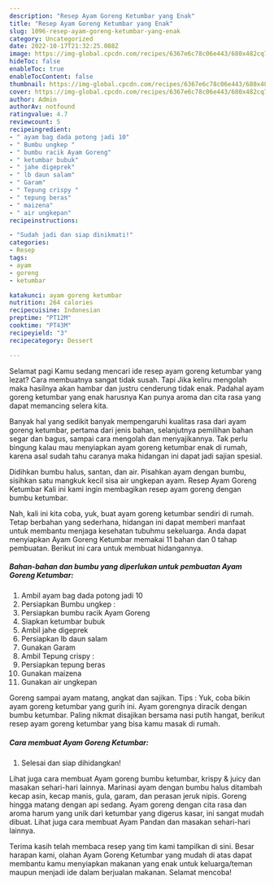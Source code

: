 ```yaml
---
description: "Resep Ayam Goreng Ketumbar yang Enak"
title: "Resep Ayam Goreng Ketumbar yang Enak"
slug: 1096-resep-ayam-goreng-ketumbar-yang-enak
category: Uncategorized
date: 2022-10-17T21:32:25.088Z
image: https://img-global.cpcdn.com/recipes/6367e6c78c06e443/680x482cq70/ayam-goreng-ketumbar-foto-resep-utama.jpg
hideToc: false
enableToc: true
enableTocContent: false
thumbnail: https://img-global.cpcdn.com/recipes/6367e6c78c06e443/680x482cq70/ayam-goreng-ketumbar-foto-resep-utama.jpg
cover: https://img-global.cpcdn.com/recipes/6367e6c78c06e443/680x482cq70/ayam-goreng-ketumbar-foto-resep-utama.jpg
author: Admin
authorAv: notfound
ratingvalue: 4.7
reviewcount: 5
recipeingredient:
- " ayam bag dada potong jadi 10"
- " Bumbu ungkep "
- " bumbu racik Ayam Goreng"
- " ketumbar bubuk"
- " jahe digeprek"
- " lb daun salam"
- " Garam"
- " Tepung crispy "
- " tepung beras"
- " maizena"
- " air ungkepan"
recipeinstructions:

- "Sudah jadi dan siap dinikmati!"
categories:
- Resep
tags:
- ayam
- goreng
- ketumbar

katakunci: ayam goreng ketumbar 
nutrition: 264 calories
recipecuisine: Indonesian
preptime: "PT12M"
cooktime: "PT43M"
recipeyield: "3"
recipecategory: Dessert

---
```



Selamat pagi Kamu sedang mencari ide resep ayam goreng ketumbar yang lezat? Cara membuatnya sangat tidak susah. Tapi Jika keliru mengolah maka hasilnya akan hambar dan justru cenderung tidak enak. Padahal ayam goreng ketumbar yang enak harusnya Kan punya aroma dan cita rasa yang dapat memancing selera kita.


Banyak hal yang sedikit banyak mempengaruhi kualitas rasa dari ayam goreng ketumbar, pertama dari jenis bahan, selanjutnya pemilihan bahan segar dan bagus, sampai cara mengolah dan menyajikannya. Tak perlu bingung kalau mau menyiapkan ayam goreng ketumbar enak di rumah, karena asal sudah tahu caranya maka hidangan ini dapat jadi sajian spesial.

Didihkan bumbu halus, santan, dan air. Pisahkan ayam dengan bumbu, sisihkan satu mangkuk kecil sisa air ungkepan ayam. Resep Ayam Goreng Ketumbar Kali ini kami ingin membagikan resep ayam goreng dengan bumbu ketumbar.


Nah, kali ini kita coba, yuk, buat ayam goreng ketumbar sendiri di rumah. Tetap berbahan yang sederhana, hidangan ini dapat memberi manfaat untuk membantu menjaga kesehatan tubuhmu sekeluarga. Anda dapat menyiapkan Ayam Goreng Ketumbar memakai 11 bahan dan 0 tahap pembuatan. Berikut ini cara untuk membuat hidangannya.

<!--inarticleads1-->

##### Bahan-bahan dan bumbu yang diperlukan untuk pembuatan Ayam Goreng Ketumbar:

1. Ambil  ayam bag dada potong jadi 10
1. Persiapkan  Bumbu ungkep :
1. Persiapkan  bumbu racik Ayam Goreng
1. Siapkan  ketumbar bubuk
1. Ambil  jahe digeprek
1. Persiapkan  lb daun salam
1. Gunakan  Garam
1. Ambil  Tepung crispy :
1. Persiapkan  tepung beras
1. Gunakan  maizena
1. Gunakan  air ungkepan


Goreng sampai ayam matang, angkat dan sajikan. Tips : Yuk, coba bikin ayam goreng ketumbar yang gurih ini. Ayam gorengnya diracik dengan bumbu ketumbar. Paling nikmat disajikan bersama nasi putih hangat, berikut resep ayam goreng ketumbar yang bisa kamu masak di rumah. 

<!--inarticleads2-->

##### Cara membuat Ayam Goreng Ketumbar:


1. Selesai dan siap dihidangkan!

Lihat juga cara membuat Ayam goreng bumbu ketumbar, krispy &amp; juicy dan masakan sehari-hari lainnya. Marinasi ayam dengan bumbu halus ditambah kecap asin, kecap manis, gula, garam, dan perasan jeruk nipis. Goreng hingga matang dengan api sedang. Ayam goreng dengan cita rasa dan aroma harum yang unik dari ketumbar yang digerus kasar, ini sangat mudah dibuat. Lihat juga cara membuat Ayam Pandan dan masakan sehari-hari lainnya. 

Terima kasih telah membaca resep yang tim kami tampilkan di sini. Besar harapan kami, olahan Ayam Goreng Ketumbar yang mudah di atas dapat membantu kamu menyiapkan makanan yang enak untuk keluarga/teman maupun menjadi ide dalam berjualan makanan. Selamat mencoba!

